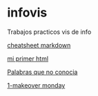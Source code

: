 # infovis

Trabajos practicos vis de info

[cheatsheet markdown](https://github.com/adam-p/markdown-here/wiki/Markdown-Cheatsheet)

[mi primer html](https://justosole.github.io/infovis/index.html)

[Palabras que no conocia](https://raw.githubusercontent.com/JustoSole/infovis/gh-pages/lunes(8.3.21).txt)

[1-makeover monday](https://public.tableau.com/profile/justo.sole.o#!/vizhome/1_makeovermonday_seatswomen/Sheet1)
